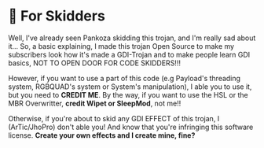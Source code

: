 # 🤡 For Skidders
Well, I've already seen Pankoza skidding this trojan, and I'm really sad about it... So, a basic explaining, I made this trojan Open Source to make my subscribers look how it's made a GDI-Trojan and to make people learn GDI basics, NOT TO OPEN DOOR FOR CODE SKIDDERS!!!

However, if you want to use a part of this code (e.g Payload's threading system, RGBQUAD's system or System's manipulation), I able you to use it, but you need to <b>CREDIT ME</b>. By the way, if you want to use the HSL or the MBR Overwritter, <b>credit Wipet or SleepMod</b>, not me!!

Otherwise, if you're about to skid any GDI EFFECT of this trojan, I (ArTic/JhoPro) don't able you! And know that you're infringing this software license. 
<b>Create your own effects and I create mine, fine?</b>
